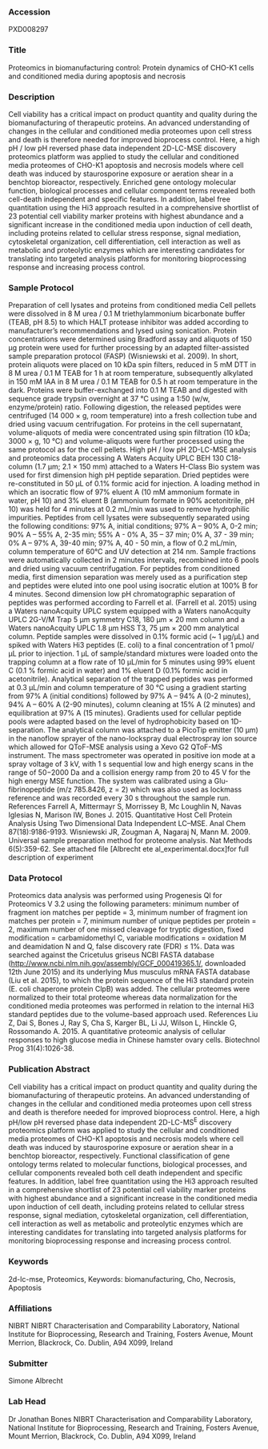 ### Accession
PXD008297

### Title
Proteomics in biomanufacturing control: Protein dynamics of CHO-K1 cells and conditioned media during apoptosis and necrosis

### Description
Cell viability has a critical impact on product quantity and quality during the biomanufacturing of therapeutic proteins. An advanced understanding of changes in the cellular and conditioned media proteomes upon cell stress and death is therefore needed for improved bioprocess control. Here, a high pH / low pH reversed phase data independent 2D-LC-MSE discovery proteomics platform was applied to study the cellular and conditioned media proteomes of CHO-K1 apoptosis and necrosis models where cell death was induced by staurosporine exposure or aeration shear in a benchtop bioreactor, respectively. Enriched gene ontology molecular function, biological processes and cellular component terms revealed both cell-death independent and specific features. In addition, label free quantitation using the Hi3 approach resulted in a comprehensive shortlist of 23 potential cell viability marker proteins with highest abundance and a significant increase in the conditioned media upon induction of cell death, including proteins related to cellular stress response, signal mediation, cytoskeletal organization, cell differentiation, cell interaction as well as metabolic and proteolytic enzymes which are interesting candidates for translating into targeted analysis platforms for monitoring bioprocessing response and increasing process control.

### Sample Protocol
Preparation of cell lysates and proteins from conditioned media  Cell pellets were dissolved in 8 M urea / 0.1 M triethylammonium bicarbonate buffer (TEAB, pH 8.5) to which HALT protease inhibitor was added according to manufacturer’s recommendations and lysed using sonication. Protein concentrations were determined using Bradford assay and aliquots of 150 µg protein were used for further processing by an adapted filter-assisted sample preparation protocol (FASP) (Wisniewski et al. 2009). In short, protein aliquots were placed on 10 kDa spin filters, reduced in 5 mM DTT in 8 M urea / 0.1 M TEAB for 1 h at room temperature, subsequently alkylated in 150 mM IAA in 8 M urea / 0.1 M TEAB for 0.5 h at room temperature in the dark. Proteins were buffer-exchanged into 0.1 M TEAB and digested with sequence grade trypsin overnight at 37 °C using a 1:50 (w/w, enzyme/protein) ratio. Following digestion, the released peptides were centrifuged (14 000 × g, room temperature) into a fresh collection tube and dried using vacuum centrifugation. For proteins in the cell supernatant, volume-aliquots of media were concentrated using spin filtration (10 kDa; 3000 × g, 10 °C) and volume-aliquots were further processed using the same protocol as for the cell pellets.  High pH / low pH 2D-LC-MSE analysis and proteomics data processing A Waters Acquity UPLC BEH 130 C18-column (1.7 µm; 2.1 × 150 mm) attached to a Waters H-Class Bio system was used for first dimension high pH peptide separation. Dried peptides were re-constituted in 50 μL of 0.1% formic acid for injection. A loading method in which an isocratic flow of 97% eluent A (10 mM ammonium formate in water, pH 10) and 3% eluent B (ammonium formate in 90% acetonitrile, pH 10) was held for 4 minutes at 0.2 mL/min was used to remove hydrophilic impurities. Peptides from cell lysates were subsequently separated using the following conditions: 97% A, initial conditions; 97% A – 90% A, 0-2 min; 90% A – 55% A, 2-35 min; 55% A - 0% A, 35 – 37 min; 0% A, 37 - 39 min; 0% A – 97% A, 39-40 min; 97% A, 40 - 50 min, a flow of 0.2 mL/min, column temperature of 60°C and UV detection at 214 nm. Sample fractions were automatically collected in 2 minutes intervals, recombined into 6 pools and dried using vacuum centrifugation. For peptides from conditioned media, first dimension separation was merely used as a purification step and peptides were eluted into one pool using isocratic elution at 100% B for 4 minutes. Second dimension low pH chromatographic separation of peptides was performed according to Farrell et al. (Farrell et al. 2015) using a Waters nanoAcquity UPLC system equipped with a Waters nanoAcquity UPLC 2G-V/M Trap 5 μm symmetry C18, 180 μm × 20 mm column and a Waters nanoAcquity UPLC 1.8 μm HSS T3, 75 μm × 200 mm analytical column. Peptide samples were dissolved in 0.1% formic acid (~ 1 μg/μL) and spiked with Waters Hi3 peptides (E. coli) to a final concentration of 1 pmol/μL prior to injection. 1 μL of sample/standard mixtures were loaded onto the trapping column at a flow rate of 10 μL/min for 5 minutes using 99% eluent C (0.1 % formic acid in water) and 1% eluent D (0.1% formic acid in acetonitrile). Analytical separation of the trapped peptides was performed at 0.3 μL/min and column temperature of 30 °C using a gradient starting from 97% A (initial conditions) followed by 97% A – 94% A (0-2 minutes), 94% A – 60% A (2-90 minutes), column cleaning at 15% A (2 minutes) and equilibration at 97% A (15 minutes). Gradients used for cellular peptide pools were adapted based on the level of hydrophobicity based on 1D-separation. The analytical column was attached to a PicoTip emitter (10 μm) in the nanoflow sprayer of the nano-lockspray dual electrospray ion source which allowed for QToF-MSE analysis using a Xevo G2 QToF-MS instrument. The mass spectrometer was operated in positive ion mode at a spray voltage of 3 kV, with 1 s sequential low and high energy scans in the range of 50−2000 Da and a collision energy ramp from 20 to 45 V for the high energy MSE function. The system was calibrated using a Glu-fibrinopeptide (m/z 785.8426, z = 2) which was also used as lockmass reference and was recorded every 30 s throughout the sample run.   References Farrell A, Mittermayr S, Morrissey B, Mc Loughlin N, Navas Iglesias N, Marison IW, Bones J. 2015. Quantitative Host Cell Protein Analysis Using Two Dimensional Data Independent LC–MSE. Anal Chem 87(18):9186-9193. Wisniewski JR, Zougman A, Nagaraj N, Mann M. 2009. Universal sample preparation method for proteome analysis. Nat Methods 6(5):359-62.  See attached file [Albrecht ete al_experimental.docx]for full description of experiment

### Data Protocol
Proteomics data analysis was performed using Progenesis QI for Proteomics V 3.2 using the following parameters: minimum number of fragment ion matches per peptide = 3, minimum number of fragment ion matches per protein = 7, minimum number of unique peptides per protein = 2, maximum number of one missed cleavage for tryptic digestion, fixed modification = carbamidomethyl C, variable modifications = oxidation M and deamidation N and Q, false discovery rate (FDR) ≤ 1%. Data was searched against the Cricetulus griseus NCBI FASTA database (http://www.ncbi.nlm.nih.gov/assembly/GCF_000419365.1/, downloaded 12th June 2015) and its underlying Mus musculus mRNA FASTA database (Liu et al. 2015), to which the protein sequence of the Hi3 standard protein (E. coli chaperone protein ClpB) was added. The cellular proteomes were normalized to their total proteome whereas data normalization for the conditioned media proteomes was performed in relation to the internal Hi3 standard peptides due to the volume-based approach used.   References Liu Z, Dai S, Bones J, Ray S, Cha S, Karger BL, Li JJ, Wilson L, Hinckle G, Rossomando A. 2015. A quantitative proteomic analysis of cellular responses to high glucose media in Chinese hamster ovary cells. Biotechnol Prog 31(4):1026-38.

### Publication Abstract
Cell viability has a critical impact on product quantity and quality during the biomanufacturing of therapeutic proteins. An advanced understanding of changes in the cellular and conditioned media proteomes upon cell stress and death is therefore needed for improved bioprocess control. Here, a high pH/low pH reversed phase data independent 2D-LC-MS<sup>E</sup> discovery proteomics platform was applied to study the cellular and conditioned media proteomes of CHO-K1 apoptosis and necrosis models where cell death was induced by staurosporine exposure or aeration shear in a benchtop bioreactor, respectively. Functional classification of gene ontology terms related to molecular functions, biological processes, and cellular components revealed both cell death independent and specific features. In addition, label free quantitation using the Hi3 approach resulted in a comprehensive shortlist of 23 potential cell viability marker proteins with highest abundance and a significant increase in the conditioned media upon induction of cell death, including proteins related to cellular stress response, signal mediation, cytoskeletal organization, cell differentiation, cell interaction as well as metabolic and proteolytic enzymes which are interesting candidates for translating into targeted analysis platforms for monitoring bioprocessing response and increasing process control.

### Keywords
2d-lc-mse, Proteomics, Keywords: biomanufacturing, Cho, Necrosis, Apoptosis

### Affiliations
NIBRT
NIBRT Characterisation and Comparability Laboratory, National Institute for Bioprocessing, Research and Training, Fosters Avenue, Mount Merrion, Blackrock, Co. Dublin, A94 X099, Ireland

### Submitter
Simone Albrecht

### Lab Head
Dr Jonathan Bones
NIBRT Characterisation and Comparability Laboratory, National Institute for Bioprocessing, Research and Training, Fosters Avenue, Mount Merrion, Blackrock, Co. Dublin, A94 X099, Ireland


